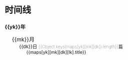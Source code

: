 
# 时间线

<div class="archives-body">
    <div class="archives-box overflow-initial">
        <div v-for="yk in Object.keys(maps).sort((a, b) => {
                                return b - a;
                           })" :key="yk">
            <h3 class="year pointer">{{yk}}年</h3>
            <ul class="list-box">
                <li v-for="mk in Object.keys(maps[yk]).sort((a, b) => {
                                return b - a;
                           })" :key="mk">
                    <span class="month pointer">{{mk}}月</span>
                    <ul class="list-box" style="display: block;">
                        <li class="month-li" v-for="dk in  Object.keys(maps[yk][mk]).sort((a, b) => {
                                                                    return b - a;
                                                           })" :key="dk">
                            <span class="day">{{dk}}日 <span class="num">{{Object.keys(maps[yk][mk][dk]).length}}篇</span> </span>
                            <ul class="list-box" style="display: block;">
                                <li class="article-item" v-for="lk in Object.keys(maps[yk][mk][dk])" :key="lk" >
                                    <a :href="maps[yk][mk][dk][lk].path.replace('.md','.html')" class>{{maps[yk][mk][dk][lk].title}}</a> 
                                </li>
                            </ul>
                        </li>
                    </ul>
                </li>
            </ul>
        </div>
    </div>
</div>

<Comment></Comment>

<script>
    export default {
    name: 'Timeline',
    data() {
        return {
          maps: {"2021":{"12":{"14":[{"title":"CentOS安装Redis","path":"backend/redis/CentOS安装Redis.md","createTime":"2021-12-14T11:23:53.259Z"}],"24":[{"title":"Java架构师成长之路-代码优化方案","path":"backend/java/架构师成长之路.md","createTime":"2021-12-24T05:22:54.469Z"}],"06":[{"title":"N: 鉴于仓库 ‘..‘不支持 ‘amd64‘ 体系结构，跳过配置文件 ‘..‘ 的获取。","path":"backend/java/仓库不支持amd64体系结构，跳过配置文件..的获取.md","createTime":"2021-12-06T07:48:03.614Z"}]}},"2022":{"02":{"16":[{"title":"@Pattern注解正则表达式校验逗号分隔字符","path":"backend/java/@Pattern注解正则表达式校验逗号分隔字符.md","createTime":"2022-02-16T09:26:11.352Z"}],"22":[{"title":"通过JdbcTemplate批量更新","path":"backend/java/通过JdbcTemplate批量更新.md","createTime":"2022-02-22T12:46:47.855Z"},{"title":"Spring单元测试事物不提交问题","path":"backend/java/Spring单元测试事物不提交问题.md","createTime":"2022-02-22T12:35:01.764Z"},{"title":"好用的技巧","path":"front/vue/好用的技巧.md","createTime":"2022-02-22T06:05:27.419Z"}],"23":[{"title":"Must use import to load ES Module lodash-es","path":"front/js/MustUseImportToLoadESModuleLodash-es.md","createTime":"2022-02-23T11:31:42.012Z"},{"title":"require.context is not a function","path":"front/vue/require.contextIsNotAfunction.md","createTime":"2022-02-23T11:28:31.708Z"},{"title":"Centos8 yum 阿里源配置的问题","path":"backend/centos/Centos8Yum阿里源配置的问题.md","createTime":"2022-02-23T11:28:11.070Z"},{"title":"nginx: [emerg] the \"ssl\" parameter requires ngx_http_ssl_module","path":"backend/nginx/[emerg]the\"ssl\"parameterRequiresNgx_http_ssl_module.md","createTime":"2022-02-23T11:27:35.786Z"},{"title":"Feign @SpringQueryMap注解","path":"backend/java/Feign@SpringQueryMap注解.md","createTime":"2022-02-23T10:59:00.026Z"},{"title":"杀死指定名字的所有进程","path":"backend/centos/杀死指定名字的所有进程.md","createTime":"2022-02-23T09:59:16.477Z"},{"title":"MySQL排序规则引起的索引失效问题","path":"backend/mysql/MySQL排序规则引起的索引失效问题.md","createTime":"2022-02-23T08:11:17.414Z"}],"24":[{"title":"java输入一个字符串,要求将该字符串中出现的英文字母,按照顺序 进行输出,区分大小写，且大写优先?","path":"backend/java/java输入一个字符串,要求将该字符串中出现的英文字母,按照顺序进行输出,区分大小写,且大写优先.md","createTime":"2022-02-24T12:07:38.480Z"},{"title":"fs读取文件,并且替换文件中指定的字符串","path":"front/vue/fs读取文件,并且替换文件中指定的字符串.md","createTime":"2022-02-24T04:57:00.293Z"}],"25":[{"title":"发现了以元素process开头的无效内容","path":"backend/java/发现了以元素process开头的无效内容.md","createTime":"2022-02-25T08:33:32.109Z"},{"title":"正则表达式取文本中间内容","path":"front/js/正则表达式取文本中间内容.md","createTime":"2022-02-25T05:18:35.792Z"}],"09":[{"title":"nginx: error while loading shared libraries: libssl.so.10","path":"backend/nginx/error_libsslso.md","createTime":"2022-02-09T03:53:43.090Z"}],"08":[{"title":"Vuepress去除Safari浏览器点击h标签时触发的蓝框效果","path":"front/vue/Vuepress去除Safari浏览器点击h标签时触发的蓝框效果.md","createTime":"2022-02-08T04:08:27.427Z"}],"07":[{"title":"Spring扫描某个包下带有指定自定义注解的类","path":"backend/java/Spring扫描某个包下带有指定自定义注解的类.md","createTime":"2022-02-07T09:00:43.446Z"}]},"01":{"26":[{"title":"清除缓存","path":"front/vue/清除缓存.md","createTime":"2022-01-26T10:08:36.578Z"},{"title":"VuePress增加备案号","path":"front/vue/VuePress增加备案号.md","createTime":"2022-01-26T10:08:34.806Z"},{"title":"设置JSON对象默认值","path":"front/js/设置JSON对象默认值.md","createTime":"2022-01-26T10:08:24.133Z"},{"title":"格式化日期","path":"front/js/格式化日期.md","createTime":"2022-01-26T10:08:21.781Z"},{"title":"日期格式刚刚1分钟前等格式化","path":"front/js/日期格式刚刚1分钟前等格式化.md","createTime":"2022-01-26T10:08:20.124Z"},{"title":"对象数组深克隆","path":"front/js/对象数组深克隆.md","createTime":"2022-01-26T10:08:17.888Z"}],"31":[{"title":"VuePress2+暗色主题图片置暗方式","path":"front/vue/VuePress2+暗色主题图片置暗方式.md","createTime":"2022-01-30T17:36:46.717Z"},{"title":"CentOS安装HBase","path":"backend/hbase/CentOS安装HBase.md","createTime":"2022-01-30T17:27:58.314Z"}]}}}
        }
      }
    }
</script>
<style scoped>
.archives-box .num {
    font-size: 14px;
    font-weight: 100;
}
.archives-box .month{
    -webkit-font-smoothing: antialiased;
    -moz-osx-font-smoothing: grayscale;
    font-size: 1.25em;
}
.archives-box .day{
    font-size: 15px;
}
.archives-box ul, ol {
    list-style-type: none;
}
.archives-box .list-box{
     padding-left: 23px;
}
</style>
            